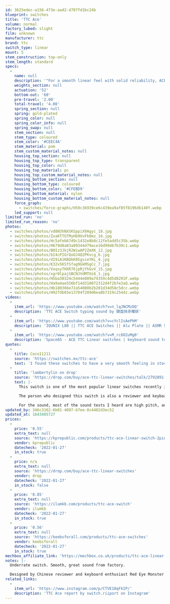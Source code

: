 ```yaml
---
id: 3625edec-a156-473e-aad2-d707fd1bc24b
blueprint: switches
title: 'TTC Ace'
volume: normal
factory_lubed: slight
film: unknown
manufacturer: ttc
brand: ttc
switch_type: linear
mount: 5
stem_construction: top-only
stem_length: standard
specs:
  -
    name: null
    description: '"For a smooth linear feel with solid reliability, ACE’s TTC linear switches are a smart choice. With springs made from gold-plated stainless steel and contacts made from gold alloy, they’re both durable and responsive. They require 60 grams of force for actuation, putting them in the midrange for linear switch sensitivity. Each switch also has a substantial 2 millimeters of pretravel, so softer mishits won’t likely register. Completing each switch, a lime green stem and mint green base housing add natural flair to accent any board." - [Drop](https://drop.com/buy/ace-ttc-linear-switches#overview)'
    weights_section: null
    actuation: '52'
    bottom-out: '60'
    pre-travel: '2.00'
    total-travel: '4.00'
    spring_section: null
    spring: gold-plated
    spring_color: null
    spring_color_info: null
    spring_swap: null
    stem_section: null
    stem_type: coloured
    stem_color: '#CEEC4A'
    stem_material: pom
    stem_custom_material_notes: null
    housing_top_section: null
    housing_top_type: transparent
    housing_top_color: null
    housing_top_material: pc
    housing_top_custom_material_notes: null
    housing_bottom_section: null
    housing_bottom_type: coloured
    housing_bottom_color: '#CFEBD9'
    housing_bottom_material: nylon
    housing_bottom_custom_material_notes: null
    force_graph:
      - switches/force-graphs/H59c36939ce6c439ea9af85f8196db140Y.webp
    led_support: null
limited_run: 'no'
limited_run_reason: 'no'
photos:
  - switches/photos/vd8N3hNXSKSppiX9Agyc_18.jpg
  - switches/photos/ZxaKTTGTMyHb9UvFkOmz_16.jpg
  - switches/photos/Hc5afeb67d9c1432e8b8c12fe5add5c35b.webp
  - switches/photos/H679d8a03a89344d79ace16d99d67b39c1.webp
  - switches/photos/B0Iz3JkjR2WiwAP2ZmXK_12.jpg
  - switches/photos/bI4cPIGrQoOJ4Q2PKvcg_6.jpg
  - switches/photos/dI9iA1KBQkK0IgsieYKL_4.jpg
  - switches/photos/K32v5KSfSfag9GkMSgCc_7.jpg
  - switches/photos/VxqsyTHXR76jpRjYhGvV_15.jpg
  - switches/photos/xgr0lpajSBCNJVdMTUi6_1.jpg
  - switches/photos/H5ba30324c5444e089a74359c4d5d8291F.webp
  - switches/photos/Ha9a4ae556bf14d318072312d4f2b7e3aQ.webp
  - switches/photos/Hb180366e72a54080b2b201d34d58c5dcc.webp
  - switches/photos/H92fdb03e13704f289d6ea8b7319c254dz.webp
videos:
  -
    item_url: 'https://www.youtube.com/watch?v=n_lqJNCMzDQ'
    description: 'TTC ACE Switch typing sound by 键盘侠赤瞳妖'
  -
    item_url: 'https://www.youtube.com/watch?v=cYclIsAePhM'
    description: 'IQUNIX L80 || TTC ACE Switches || Alu Plate || ASMR Sound Test by filled types'
  -
    item_url: 'https://www.youtube.com/watch?v=M_rc6O2uMg0'
    description: 'Space65 - ACE TTC Linear switches | keyboard sound test by Ira James'
quotes:
  -
    title: Coco11211
    source: 'https://switches.mx/ttc-ace'
    text: 'I found these switches to have a very smooth feeling in stock form. They sounded very deep, but hearing other soundtests, make me come to the conclusion that it varies greatly depending on the keyboard.'
  -
    title: 'lambertylin on drop'
    source: 'https://drop.com/buy/ace-ttc-linear-switches/talk/2792891'
    text: |-
      This switch is one of the most popular linear switches recently in the Chinese community, most of the reviews are very good. I think the reason people are not interested in it is the lack of marketing overseas from TTC. They normally manufacture switches for mass production keyboards, but since last year they have had several good switches for the custom community, such as TTC gold pink, so far I can only find them on the KBDfans website.

      The person who designed this switch is also a reviewer and keyboard enthusiast who uploads videos on Chinese Youtube. It was a limited run in China and sold out pretty quickly.

      For the sound, most of the sound tests I heard are high pitch, and crispy. I would say it is very good for gaming and fast typing. Most importantly, it is one of the best factory-lubed switches in the market - that's the feedback from the Chinese community over the past two months. Because the designer wants it to be a ready-to-use switch for everyone.
updated_by: 346c3162-6b01-4097-b7ee-8c4482d3ec52
updated_at: 1643405727
prices:
  -
    price: '0.55'
    extra_text: null
    source: 'https://kprepublic.com/products/ttc-ace-linear-switch-2pin-3pin-rgb-smd-linear-60g-force-mx-stem-switch-for-backlit-mechanical-keyboard-10m?variant=39857962156195'
    vendor: kprepublic
    datecheck: '2022-01-27'
    in_stock: true
  -
    price: n/a
    extra_text: null
    source: 'https://drop.com/buy/ace-ttc-linear-switches'
    vendor: drop
    datecheck: '2022-01-27'
    in_stock: false
  -
    price: '0.85'
    extra_text: null
    source: 'https://ilumkb.com/products/ttc-ace-switch'
    vendor: ilumkb
    datecheck: '2022-01-27'
    in_stock: true
  -
    price: '0.56'
    extra_text: null
    source: 'https://keebsforall.com/products/ttc-ace-switches'
    vendor: keebsforall
    datecheck: '2022-01-27'
    in_stock: true
mechbox_affiliate_link: 'https://mechbox.co.uk/products/ttc-ace-linear-60g-switch?variant=39971321249954'
notes: |-
  Underrate switch. Smooth, great sound from factory.

  Designed by Chinese reviewer and keyboard enthusiast Red Eye Monster (hence the "Reymo" badge on the side of the switch top housing).
related_links:
  -
    item_url: 'https://www.instagram.com/p/CTVE10qFkIP/'
    description: 'TTC Ace report by switch.riiport on Instagram'
---
```

